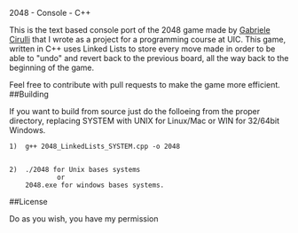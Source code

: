 2048 - Console - C++

This is the text based console port of the 2048 game made by [Gabriele Cirulli](https://github.com/gabrielecirulli/2048)
that I wrote as a project for a programming course at UIC. This game, written in C++ uses Linked Lists to store every move 
made in order to be able to "undo" and revert back to the previous board, all the way back to the beginning of the game.

Feel free to contribute with pull requests to make the game more efficient.
##Building

If you want to build from source just do the folloeing from the proper directory, replacing SYSTEM with UNIX for Linux/Mac 
or WIN for 32/64bit Windows.

	1)  g++ 2048_LinkedLists_SYSTEM.cpp -o 2048

	
	2)  ./2048 for Unix bases systems
				or
		2048.exe for windows bases systems.

##License 

Do as you wish, you have my permission